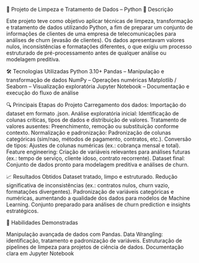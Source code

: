 🧹 Projeto de Limpeza e Tratamento de Dados – Python
📌 Descrição

Este projeto teve como objetivo aplicar técnicas de limpeza, transformação e tratamento de dados utilizando Python,
a fim de preparar um conjunto de informações de clientes de uma empresa de telecomunicações para análises de churn (evasão de clientes).
Os dados apresentavam valores nulos, inconsistências e formatações diferentes, o que exigiu um processo estruturado de pré-processamento antes de qualquer análise ou modelagem preditiva.

🛠️ Tecnologias Utilizadas
Python 3.10+
Pandas – Manipulação e transformação de dados
NumPy – Operações numéricas
Matplotlib / Seaborn – Visualização exploratória
Jupyter Notebook – Documentação e execução do fluxo de análise

🔍 Principais Etapas do Projeto
Carregamento dos dados: Importação do dataset em formato .json.
Análise exploratória inicial: Identificação de colunas críticas, tipos de dados e distribuição de valores.
Tratamento de valores ausentes: Preenchimento, remoção ou substituição conforme contexto.
Normalização e padronização: Padronização de colunas categóricas (sim/nao, métodos de pagamento, contratos, etc.).
Conversão de tipos: Ajustes de colunas numéricas (ex.: cobrança mensal e total).
Feature engineering: Criação de variáveis relevantes para análises futuras (ex.: tempo de serviço, cliente idoso, contrato recorrente).
Dataset final: Conjunto de dados pronto para modelagem preditiva e análises de churn.

📈 Resultados Obtidos
Dataset tratado, limpo e estruturado.
Redução significativa de inconsistências (ex.: contratos nulos, churn vazio, formatações divergentes).
Padronização de variáveis categóricas e numéricas, aumentando a qualidade dos dados para modelos de Machine Learning.
Conjunto preparado para análises de churn prediction e insights estratégicos.

🚀 Habilidades Demonstradas

Manipulação avançada de dados com Pandas.
Data Wrangling: identificação, tratamento e padronização de variáveis.
Estruturação de pipelines de limpeza para projetos de ciência de dados.
Documentação clara em Jupyter Notebook
